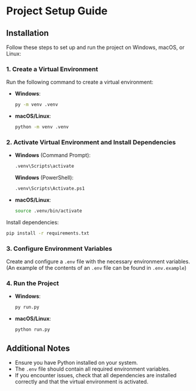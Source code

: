 # Project Setup Guide

## Installation

Follow these steps to set up and run the project on Windows, macOS, or Linux:

### 1. Create a Virtual Environment
Run the following command to create a virtual environment:
- **Windows**:
  ```sh
  py -m venv .venv
  ```
- **macOS/Linux**:
  ```sh
  python -m venv .venv
  ```

### 2. Activate Virtual Environment and Install Dependencies
- **Windows** (Command Prompt):
  ```sh
  .venv\Scripts\activate
  ```
  **Windows** (PowerShell):
  ```sh
  .venv\Scripts\Activate.ps1
  ```
- **macOS/Linux**:
  ```sh
  source .venv/bin/activate
  ```

Install dependencies:
```sh
pip install -r requirements.txt
```

### 3. Configure Environment Variables
Create and configure a `.env` file with the necessary environment variables.
(An example of the contents of an `.env` file can be found in `.env.example`)

### 4. Run the Project
- **Windows**:
  ```sh
  py run.py
  ```
- **macOS/Linux**:
  ```sh
  python run.py
  ```

## Additional Notes
- Ensure you have Python installed on your system.
- The `.env` file should contain all required environment variables.
- If you encounter issues, check that all dependencies are installed correctly and that the virtual environment is activated.

